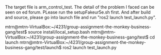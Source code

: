 The target file is arm_control_test. The detail of the problem I faced can be seen on ed forum.
PLease run the setupFakeur5e.sh first.
And after build and source, please go into launch file and run "ros2 launch test_launch.py".

mtrn@mtrn-VirtualBox:~/4231/group-assignment-the-monkey-business-gang/test$ source install/local_setup.bash
mtrn@mtrn-VirtualBox:~/4231/group-assignment-the-monkey-business-gang/test$ cd launch
mtrn@mtrn-VirtualBox:~/4231/group-assignment-the-monkey-business-gang/test/launch$ ros2 launch test_launch.py
